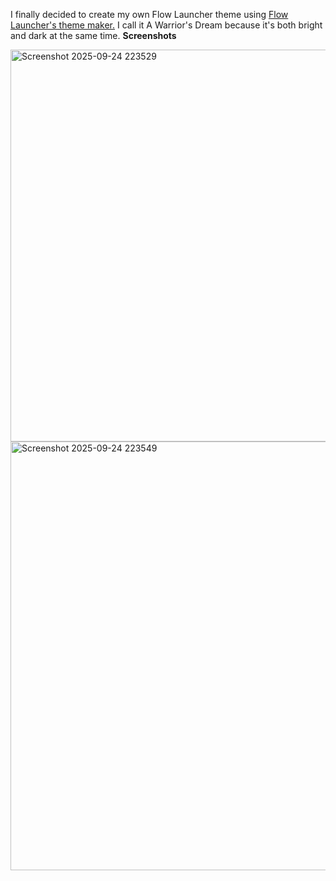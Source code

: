 I finally decided to create my own Flow Launcher theme using [Flow Launcher's theme maker.](https://www.flowlauncher.com/theme-builder/#H4sIADEh1GgCA31Sy26DMBD8lWi5+oCNHZvceKofUKmHqgdIaFOJJBQi9VDx7x0v0NBWio2sfWl2Z5YvGmj3TA9N2142T5e+PWwej82pIRHOV/v3RdAn6pSgYJtZZWMSBnYURk6HqEX+o6Yd0Pa0o8DGTtqSBF3ZzVXuCgN3z25ZJom2cN99659iKSKFD1AdoJDInSk0Ej50+F3KQy0X6ev99OGEfCjMlv1R0OA7MIO9NhpsDaqGBkG5CsoZwg/Qe3Z40MakSZmCtVScvQUUO7GLUwV2gU2dcaxCX52Hruqb85Wgp5wQKwYrEhsZvQIr+SxgMzIFWeaKzHkryjBd4a08TFSUrCD7diK68J49WDVGB+BxEmrZwKyGF8N3e+UTot+EyPP8a9J1vGgG+qvUbRfGOVdDhmkXXt0p7urYVHLhi/gb/xNzeBy/AS7uvwSRAgAA) I call it A Warrior's Dream because it's both bright and dark at the same time. 
**Screenshots**


<img width="727" height="627" alt="Screenshot 2025-09-24 223529" src="https://github.com/user-attachments/assets/d2a0984c-e250-4bd7-9abf-62cdb5a32799" />


<img width="804" height="686" alt="Screenshot 2025-09-24 223549" src="https://github.com/user-attachments/assets/6f080d9e-e9cb-411d-af1a-0b2f3d0acf00" />



